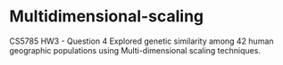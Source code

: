 # Multidimensional-scaling
CS5785 HW3 - Question 4
Explored genetic similarity among 42 human geographic populations using Multi-dimensional scaling techniques.
